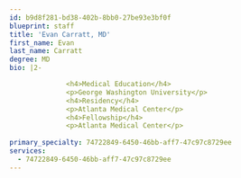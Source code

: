 ```yaml
---
id: b9d8f281-bd38-402b-8bb0-27be93e3bf0f
blueprint: staff
title: 'Evan Carratt, MD'
first_name: Evan
last_name: Carratt
degree: MD
bio: |2-

              <h4>Medical Education</h4>
              <p>George Washington University</p>
              <h4>Residency</h4>
              <p>Atlanta Medical Center</p>
              <h4>Fellowship</h4>
              <p>Atlanta Medical Center</p>
          
primary_specialty: 74722849-6450-46bb-aff7-47c97c8729ee
services:
  - 74722849-6450-46bb-aff7-47c97c8729ee
---
```

